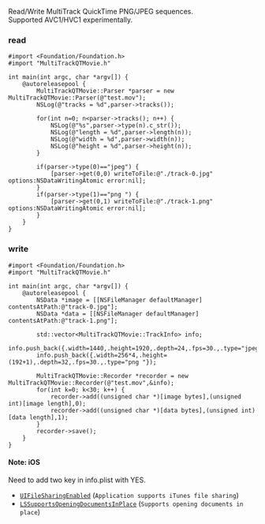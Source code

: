 Read/Write MultiTrack QuickTime PNG/JPEG sequences.  
Supported AVC1/HVC1 experimentally.

### read

```
#import <Foundation/Foundation.h>
#import "MultiTrackQTMovie.h"

int main(int argc, char *argv[]) {
    @autoreleasepool {
        MultiTrackQTMovie::Parser *parser = new MultiTrackQTMovie::Parser(@"test.mov");
        NSLog(@"tracks = %d",parser->tracks());
        
        for(int n=0; n<parser->tracks(); n++) {
            NSLog(@"%s",parser->type(n).c_str());
            NSLog(@"length = %d",parser->length(n));
            NSLog(@"width = %d",parser->width(n));
            NSLog(@"height = %d",parser->height(n));
        }
        
        if(parser->type(0)=="jpeg") {
            [parser->get(0,0) writeToFile:@"./track-0.jpg" options:NSDataWritingAtomic error:nil];
        }
        if(parser->type(1)=="png ") {
            [parser->get(0,1) writeToFile:@"./track-1.png" options:NSDataWritingAtomic error:nil];
        }
    }
}
```

### write

```
#import <Foundation/Foundation.h>
#import "MultiTrackQTMovie.h"

int main(int argc, char *argv[]) {
    @autoreleasepool {
        NSData *image = [[NSFileManager defaultManager] contentsAtPath:@"track-0.jpg"];
        NSData *data = [[NSFileManager defaultManager] contentsAtPath:@"track-1.png"];
        
        std::vector<MultiTrackQTMovie::TrackInfo> info;
        info.push_back({.width=1440,.height=1920,.depth=24,.fps=30.,.type="jpeg"});
        info.push_back({.width=256*4,.height=(192+1),.depth=32,.fps=30.,.type="png "});
        
        MultiTrackQTMovie::Recorder *recorder = new MultiTrackQTMovie::Recorder(@"test.mov",&info);
        for(int k=0; k<30; k++) {
            recorder->add((unsigned char *)[image bytes],(unsigned int)[image length],0);
            recorder->add((unsigned char *)[data bytes],(unsigned int)[data length],1);
        }
        recorder->save();
    }
}
```

#### Note: iOS

Need to add two key in info.plist with YES.

- [`UIFileSharingEnabled`](https://developer.apple.com/library/content/documentation/General/Reference/InfoPlistKeyReference/Articles/iPhoneOSKeys.html#//apple_ref/doc/uid/TP40009252-SW20) (`Application supports iTunes file sharing`)
- [`LSSupportsOpeningDocumentsInPlace`](https://developer.apple.com/library/content/documentation/General/Reference/InfoPlistKeyReference/Articles/LaunchServicesKeys.html#//apple_ref/doc/uid/TP40009250-SW13) (`Supports opening documents in place`)
